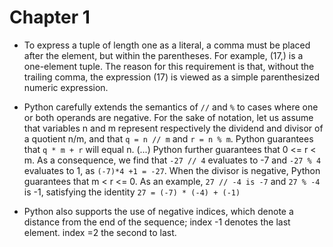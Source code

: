 # Chapter 1

* To express a tuple of length one as a literal, a comma must be placed after the element, but within the parentheses. For example, (17,) is a one-element tuple. The reason for this requirement is that, without the trailing comma, the expression (17) is viewed as a simple parenthesized numeric expression.


* Python carefully extends the semantics of `//` and `%` to cases where one or both operands are negative. For the sake of notation, let us assume that variables n and m represent respectively the dividend and divisor of a quotient n/m, and that `q = n // m` and `r = n % m`. Python guarantees that `q * m + r` will equal n. (...) Python further guarantees that 0 <= r < m. As a consequence, we find that `-27 // 4` evaluates to -7 and `-27 % 4` evaluates to 1, as `(-7)*4 +1 = -27`. When the divisor is negative, Python guarantees that m < r <= 0. As an example, `27 // -4 is -7` and `27 % -4` is -1, satisfying the identity `27 = (-7) * (-4) + (-1)`


* Python also supports the use of negative indices, which denote a distance from the end of the sequence; index -1 denotes the last element. index =2 the second to last.

